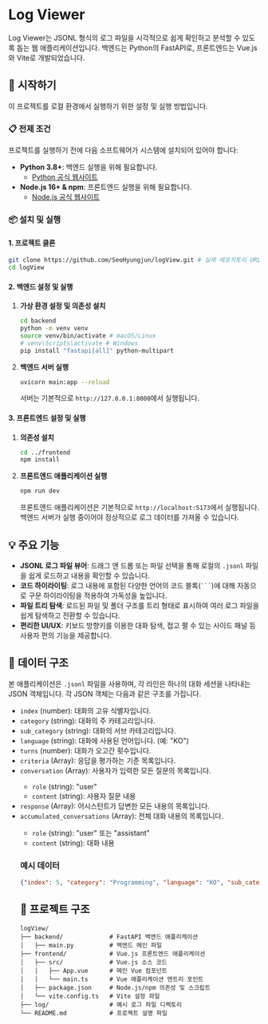 # Log Viewer

Log Viewer는 JSONL 형식의 로그 파일을 시각적으로 쉽게 확인하고 분석할 수 있도록 돕는 웹 애플리케이션입니다. 백엔드는 Python의 FastAPI로, 프론트엔드는 Vue.js와 Vite로 개발되었습니다.

## 🚀 시작하기

이 프로젝트를 로컬 환경에서 실행하기 위한 설정 및 실행 방법입니다.

### 📋 전제 조건

프로젝트를 실행하기 전에 다음 소프트웨어가 시스템에 설치되어 있어야 합니다:

*   **Python 3.8+**: 백엔드 실행을 위해 필요합니다.
    *   [Python 공식 웹사이트](https://www.python.org/downloads/)
*   **Node.js 16+ & npm**: 프론트엔드 실행을 위해 필요합니다.
    *   [Node.js 공식 웹사이트](https://nodejs.org/en/download/)

### 📦 설치 및 실행

#### 1. 프로젝트 클론

```bash
git clone https://github.com/SeoHyungjun/logView.git # 실제 레포지토리 URL로 대체해주세요
cd logView
```

#### 2. 백엔드 설정 및 실행

1.  **가상 환경 설정 및 의존성 설치**

    ```bash
    cd backend
    python -m venv venv
    source venv/bin/activate # macOS/Linux
    # venv\Scripts\activate # Windows
    pip install "fastapi[all]" python-multipart
    ```

2.  **백엔드 서버 실행**

    ```bash
    uvicorn main:app --reload
    ```

    서버는 기본적으로 `http://127.0.0.1:8000`에서 실행됩니다.

#### 3. 프론트엔드 설정 및 실행

1.  **의존성 설치**

    ```bash
    cd ../frontend
    npm install
    ```

2.  **프론트엔드 애플리케이션 실행**

    ```bash
    npm run dev
    ```

    프론트엔드 애플리케이션은 기본적으로 `http://localhost:5173`에서 실행됩니다. 백엔드 서버가 실행 중이어야 정상적으로 로그 데이터를 가져올 수 있습니다.

## 💡 주요 기능

*   **JSONL 로그 파일 뷰어**: 드래그 앤 드롭 또는 파일 선택을 통해 로컬의 `.jsonl` 파일을 쉽게 로드하고 내용을 확인할 수 있습니다.
*   **코드 하이라이팅**: 로그 내용에 포함된 다양한 언어의 코드 블록(` ``` `)에 대해 자동으로 구문 하이라이팅을 적용하여 가독성을 높입니다.
*   **파일 트리 탐색**: 로드된 파일 및 폴더 구조를 트리 형태로 표시하여 여러 로그 파일을 쉽게 탐색하고 전환할 수 있습니다.
*   **편리한 UI/UX**: 키보드 방향키를 이용한 대화 탐색, 접고 펼 수 있는 사이드 패널 등 사용자 편의 기능을 제공합니다.

## 📁 데이터 구조

본 애플리케이션은 `.jsonl` 파일을 사용하며, 각 라인은 하나의 대화 세션을 나타내는 JSON 객체입니다. 각 JSON 객체는 다음과 같은 구조를 가집니다.

*   `index` (number): 대화의 고유 식별자입니다.
*   `category` (string): 대화의 주 카테고리입니다.
*   `sub_category` (string): 대화의 서브 카테고리입니다.
*   `language` (string): 대화에 사용된 언어입니다. (예: "KO")
*   `turns` (number): 대화가 오고간 횟수입니다.
*   `criteria` (Array<string>): 응답을 평가하는 기준 목록입니다.
*   `conversation` (Array<Object>): 사용자가 입력한 모든 질문의 목록입니다.
    *   `role` (string): "user"
    *   `content` (string): 사용자 질문 내용
*   `response` (Array<string>): 어시스턴트가 답변한 모든 내용의 목록입니다.
*   `accumulated_conversations` (Array<Object>): 전체 대화 내용의 목록입니다.
    *   `role` (string): "user" 또는 "assistant"
    *   `content` (string): 대화 내용

### 예시 데이터

```json
{"index": 5, "category": "Programming", "language": "KO", "sub_category": "Multi-language", "turns": 4, "criteria": ["Code Quality", "Accuracy"], "conversation": [{"role": "user", "content": "파이썬 코드 예시를 보여줘."}, ...], "expected_results": ["...\n```python\n...\n```", "..."], "accumulated_conversations": [{"role": "user", "content": "파이썬 코드 예시를 보여줘."}, {"role": "assistant", "content": "...\n```python\n...\n```"}, ...], "response": ["...\n```python\n...\n```", "..."]}
```

## 📁 프로젝트 구조

```
logView/
├── backend/             # FastAPI 백엔드 애플리케이션
│   ├── main.py          # 백엔드 메인 파일
├── frontend/            # Vue.js 프론트엔드 애플리케이션
│   ├── src/             # Vue.js 소스 코드
│   │   ├── App.vue      # 메인 Vue 컴포넌트
│   │   └── main.ts      # Vue 애플리케이션 엔트리 포인트
│   ├── package.json     # Node.js/npm 의존성 및 스크립트
│   └── vite.config.ts   # Vite 설정 파일
├── log/                 # 예시 로그 파일 디렉토리
└── README.md            # 프로젝트 설명 파일
```